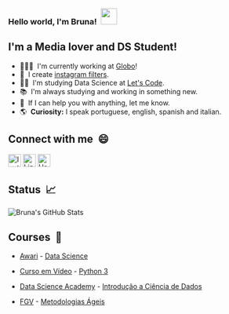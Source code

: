 ### Hello world, I'm Bruna! &nbsp;<img width="33px" src="https://user-images.githubusercontent.com/1303154/88677602-1635ba80-d120-11ea-84d8-d263ba5fc3c0.gif" /> ###

## I'm a Media lover and DS Student! ##

- 👨🏻‍💻&nbsp; I'm currently working at [Globo][intership]!
-    📍&nbsp; I create [instagram filters][website].
- ✍🏻&nbsp; I'm studying Data Science at [Let's Code][LetsCode].
- 📚&nbsp; I'm always studying and working in something new.
- 💜&nbsp; If I can help you with anything, let me know.
- 🌎&nbsp; **Curiosity:** I speak portuguese, english, spanish and italian.

## Connect with me &nbsp;😄 ##

[<img alt="Instagram" height="26px" src="https://img.shields.io/badge/-@bruna_kuntz-e84393?style=flat&labelColor=e84393&logo=instagram&logoColor=white" />][instagram]
[<img alt="LinkedIn" height="26px" src="https://img.shields.io/badge/-LinkedIn-blue?style=flat&labelColor=blue&logo=Linkedin&logoColor=white&link=https://www.linkedin.com/in/bruna-kuntz-90210b175/" />][linkedin]
[<img alt="Hotmail" height="26px" src="https://img.shields.io/badge/-Hotmail-c14438?style=flat&labelColor=c14438&logo=Gmail&logoColor=white&link=mailto:brunak.mathias@hotmail.com" />](mailto:brunak.mathias@hotmail.com)

## Status &nbsp;📈 ##
<img align = "center" alt = "Bruna's GitHub Stats" src = "https://github-readme-stats.vercel.app/api?username=BrunaKuntz&count_private=true&show_icons=true&hide_border=true&title_color=449DD1&icon_color=449DD1&bg_color=00000000&text_color=449DD1" />

## Courses &nbsp;🚀 ##

- [Awari][awari] - [Data Science][cursodatascience]

- [Curso em Vídeo](cursoemvideo) - [Python 3][certificadopy]

- [Data Science Academy](DSA) - [Introdução a Ciência de Dados][CertificadoDSA]

- [FGV](FGV) - [Metodologias Ágeis][cursofgv]

<!-- Links -->
[intership]: https://globoesporte.globo.com/
[website]: https://www.facebook.com/sparkarhub/portfolios/ig/bruna_kuntz/
[githubProfile]: https://github.com/BrunaKuntz
[instagram]: https://www.instagram.com/bruna_kuntz/
[linkedin]: https://www.linkedin.com/in/bruna-kuntz-90210b175/
[awari]: https://awari.com.br/
[cursodatascience]: https://awari.com.br/curso-data-science/
[cursoemvideo]: https://www.cursoemvideo.com/
[certificadopy]: https://drive.google.com/file/d/1U7c-wu7wKbu9WBhcLtlCZVVwvhM5-UEH/view?usp=sharing
[DSA]: https://www.datascienceacademy.com.br/
[CertificadoDSA]: https://drive.google.com/file/d/1VosmgWdL7Pf4-yFI--2JSxKyGJAkYZx1/view?usp=sharing
[FGV]: https://portal.fgv.br/en
[cursofgv]: https://educacao-executiva.fgv.br/cursos/online/curta-media-duracao-online/metodos-ageis
[LetsCode]: https://letscode.com.br/degree/ds

